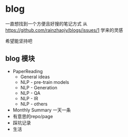 # blog
一直想找到一个方便且好搜的笔记方式
从 https://github.com/rainzhaojy/blogs/issues/1 学来的灵感

希望能坚持吧

## blog 模块

* PaperReading
  * General ideas
  * NLP - pre-train models
  * NLP - Generation
  * NLP - QA
  * NLP - IR
  * NLP - others
* Monthly Summary
  一天一条
* 有意思的repo/page
* 踩坑记录
* 生活

  
